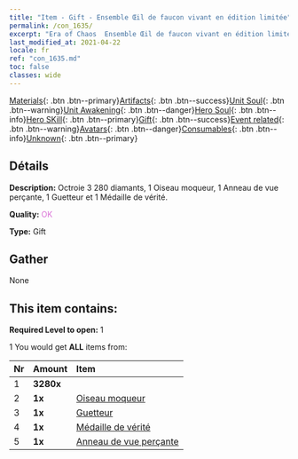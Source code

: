 ```yaml
---
title: "Item - Gift - Ensemble Œil de faucon vivant en édition limitée"
permalink: /con_1635/
excerpt: "Era of Chaos  Ensemble Œil de faucon vivant en édition limitée"
last_modified_at: 2021-04-22
locale: fr
ref: "con_1635.md"
toc: false
classes: wide
---
```

 [Materials](/ItemsFR/){: .btn .btn--primary}[Artifacts](/ItemsFR/Artifacts/){: .btn .btn--success}[Unit Soul](/ItemsFR/UnitSoul/){: .btn .btn--warning}[Unit Awakening](/ItemsFR/UnitAwakening/){: .btn .btn--danger}[Hero Soul](/ItemsFR/HeroSoul/){: .btn .btn--info}[Hero SKill](/ItemsFR/HeroSkill/){: .btn .btn--primary}[Gift](/ItemsFR/Gift/){: .btn .btn--success}[Event related](/ItemsFR/Events/){: .btn .btn--warning}[Avatars](/ItemsFR/Avatars/){: .btn .btn--danger}[Consumables](/ItemsFR/Consumables/){: .btn .btn--info}[Unknown](/ItemsFR/Unknown/){: .btn .btn--primary}

## Détails
 **Description:** Octroie 3 280 diamants, 1 Oiseau moqueur, 1 Anneau de vue perçante, 1 Guetteur et 1 Médaille de vérité.

 **Quality:** <span style="color: #DA70D6">OK</span>

 **Type:** Gift

## Gather

  None

## This item contains:

 **Required Level to open:** 1

 1 You would get **ALL** items  from:

  | Nr | Amount |     Item    |
  |:---|:-------|:------------|
  | 1 |  **3280x** | <i class="fas fa-gem"/> |  | 
  | 2 |  **1x** | [Oiseau moqueur](/ItemsFR/art_132/) |  | 
  | 3 |  **1x** | [Guetteur](/ItemsFR/art_133/) |  | 
  | 4 |  **1x** | [Médaille de vérité](/ItemsFR/art_134/) |  | 
  | 5 |  **1x** | [Anneau de vue perçante](/ItemsFR/art_135/) |  | 
